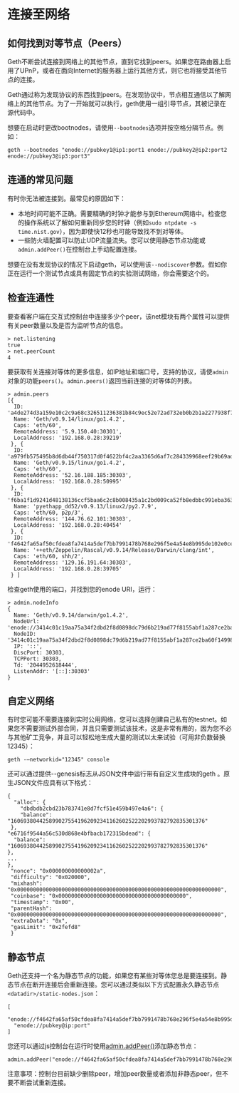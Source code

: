 # 连接至网络
## 如何找到对等节点（Peers）
Geth不断尝试连接到网络上的其他节点，直到它找到peers。如果您在路由器上启用了UPnP，或者在面向Internet的服务器上运行其他方式，则它也将接受其他节点的连接。

Geth通过称为发现协议的东西找到peers。在发现协议中，节点相互通信以了解网络上的其他节点。为了一开始就可以执行，geth使用一组引导节点，其被记录在源代码中。

想要在启动时更改bootnodes，请使用`--bootnodes`选项并按空格分隔节点。例如：

    geth --bootnodes "enode://pubkey1@ip1:port1 enode://pubkey2@ip2:port2 enode://pubkey3@ip3:port3"

## 连通的常见问题

有时你无法被连接到。最常见的原因如下：

* 本地时间可能不正确。需要精确的时钟才能参与到Ethereum网络中。检查您的操作系统以了解如何重新同步您的时钟（例如`sudo ntpdate -s time.nist.gov`），因为即使快12秒也可能导致找不到对等体。
* 一些防火墙配置可以防止UDP流量流失。您可以使用静态节点功能或`admin.addPeer()`在控制台上手动配置连接。

想要在没有发现协议的情况下启动geth，可以使用该`--nodiscover`参数。假如你正在运行一个测试节点或具有固定节点的实验测试网络，你会需要这个的。

## 检查连通性
要查看客户端在交互式控制台中连接多少个peer，该net模块有两个属性可以提供有关peer数量以及是否为监听节点的信息。

    > net.listening
    true
    > net.peerCount
    4

要获取有关连接对等体的更多信息，如IP地址和端口号，支持的协议，请使`admin`对象的功能`peers()`。`admin.peers()`返回当前连接的对等体的列表。

    > admin.peers
    [{
      ID: 'a4de274d3a159e10c2c9a68c326511236381b84c9ec52e72ad732eb0b2b1a2277938f78593cdbe734e6002bf23114d434a085d260514ab336d4acdc312db671b',
      Name: 'Geth/v0.9.14/linux/go1.4.2',
      Caps: 'eth/60',
      RemoteAddress: '5.9.150.40:30301',
      LocalAddress: '192.168.0.28:39219'
     }, {
      ID: 'a979fb575495b8d6db44f750317d0f4622bf4c2aa3365d6af7c284339968eef29b69ad0dce72a4d8db5ebb4968de0e3bec910127f134779fbcb0cb6d3331163c',
      Name: 'Geth/v0.9.15/linux/go1.4.2',
      Caps: 'eth/60',
      RemoteAddress: '52.16.188.185:30303',
      LocalAddress: '192.168.0.28:50995'
     }, {
      ID: 'f6ba1f1d9241d48138136ccf5baa6c2c8b008435a1c2bd009ca52fb8edbbc991eba36376beaee9d45f16d5dcbf2ed0bc23006c505d57ffcf70921bd94aa7a172',
      Name: 'pyethapp_dd52/v0.9.13/linux2/py2.7.9',
      Caps: 'eth/60, p2p/3',
      RemoteAddress: '144.76.62.101:30303',
      LocalAddress: '192.168.0.28:40454'
     }, {
      ID: 'f4642fa65af50cfdea8fa7414a5def7bb7991478b768e296f5e4a54e8b995de102e0ceae2e826f293c481b5325f89be6d207b003382e18a8ecba66fbaf6416c0',
      Name: '++eth/Zeppelin/Rascal/v0.9.14/Release/Darwin/clang/int',
      Caps: 'eth/60, shh/2',
      RemoteAddress: '129.16.191.64:30303',
      LocalAddress: '192.168.0.28:39705'
     } ]

检查geth使用的端口，并找到您的enode URI，运行：

    > admin.nodeInfo
    {
      Name: 'Geth/v0.9.14/darwin/go1.4.2',
      NodeUrl: 'enode://3414c01c19aa75a34f2dbd2f8d0898dc79d6b219ad77f8155abf1a287ce2ba60f14998a3a98c0cf14915eabfdacf914a92b27a01769de18fa2d049dbf4c17694@[::]:30303',
      NodeID: '3414c01c19aa75a34f2dbd2f8d0898dc79d6b219ad77f8155abf1a287ce2ba60f14998a3a98c0cf14915eabfdacf914a92b27a01769de18fa2d049dbf4c17694',
      IP: '::',
      DiscPort: 30303,
      TCPPort: 30303,
      Td: '2044952618444',
      ListenAddr: '[::]:30303'
    }

## 自定义网络

有时您可能不需要连接到实时公用网络，您可以选择创建自己私有的testnet。如果您不需要测试外部合同，并且只需要测试该技术，这是非常有用的，因为您不必与其他矿工竞争，并且可以轻松地生成大量的测试以太来试验（可用非负数替换12345）：

    geth -—networkid="12345" console

还可以通过提供--genesis标志从JSON文件中运行带有自定义生成块的geth 。原生JSON文件应具有以下格式：

    {
      "alloc": {
        "dbdbdb2cbd23b783741e8d7fcf51e459b497e4a6": {
        "balance": "1606938044258990275541962092341162602522202993782792835301376"
     },
    "e6716f9544a56c530d868e4bfbacb172315bdead": {
      "balance": "1606938044258990275541962092341162602522202993782792835301376"
    },
    ...
    },
     "nonce": "0x000000000000002a",
     "difficulty": "0x020000",
     "mixhash": "0x0000000000000000000000000000000000000000000000000000000000000000",
     "coinbase": "0x0000000000000000000000000000000000000000",
     "timestamp": "0x00",
     "parentHash": "0x0000000000000000000000000000000000000000000000000000000000000000",
     "extraData": "0x",
     "gasLimit": "0x2fefd8"
     }


## 静态节点

Geth还支持一个名为静态节点的功能，如果您有某些对等体您总是要连接到。静态节点在断开连接后会重新连接。您可以通过类似以下方式配置永久静态节点 `<datadir>/static-nodes.json`：

    [
      "enode://f4642fa65af50cfdea8fa7414a5def7bb7991478b768e296f5e4a54e8b995de102e0ceae2e826f293c481b5325f89be6d207b003382e18a8ecba66fbaf6416c0@33.4.2.1:30303",
      "enode://pubkey@ip:port"
    ]

您还可以通过js控制台在运行时使用[admin.addPeer()](https://github.com/ethereum/go-ethereum/wiki/JavaScript-Console#addpeer)添加静态节点：

    admin.addPeer("enode://f4642fa65af50cfdea8fa7414a5def7bb7991478b768e296f5e4a54e8b995de102e0ceae2e826f293c481b5325f89be6d207b003382e18a8ecba66fbaf6416c0@33.4.2.1:30303")

注意事项：控制台目前缺少删除peer，增加peer数量或者添加非静态peer，但不要不断尝试重新连接。
